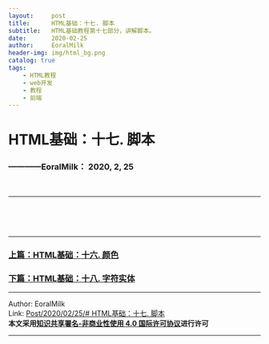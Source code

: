 ```yaml
---
layout:     post                    
title:      HTML基础：十七. 脚本     
subtitle:   HTML基础教程第十七部分，讲解脚本。
date:       2020-02-25           
author:     EoralMilk             
header-img: img/html_bg.png    
catalog: true                    
tags:        
    - HTML教程
    - web开发
    - 教程
    - 前端
---
```



# HTML基础：十七. 脚本
### ————EoralMilk： 2020, 2, 25
<br/>  

---


<br/>  
<br/>
<br/>

---  
### [上篇：HTML基础：十六. 颜色](https://eoralmilk.github.io/2020/02/25/HTML%E5%9F%BA%E7%A1%80-%E5%8D%81%E5%85%AD/)
### [下篇：HTML基础：十八. 字符实体]()


---  

Author: EoralMilk  
Link: [Post/2020/02/25/# HTML基础：十七. 脚本](https://eoralmilk.github.io/2020/02/25/HTML%E5%9F%BA%E7%A1%80-%E5%8D%81%E4%B8%83/)   
**本文采用[知识共享署名-非商业性使用 4.0 国际许可协议](https://creativecommons.org/licenses/by-nc-sa/4.0/)进行许可**  

---